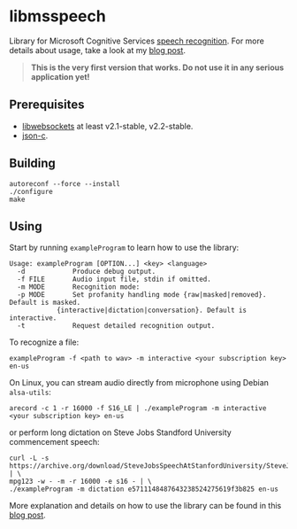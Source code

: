 # libmsspeech
Library for Microsoft Cognitive Services [speech recognition](https://docs.microsoft.com/en-us/azure/cognitive-services/speech/home). For more details about usage, take a look at my [blog post](https://hashifdef.wordpress.com/2017/05/29/getting-started-with-microsoft-speech-recognition-under-unix/).

> __This is the very first version that works. Do not use it in any serious application yet!__

## Prerequisites
* [libwebsockets](https://libwebsockets.org) at least v2.1-stable, v2.2-stable.
* [json-c](https://github.com/json-c/json-c).

## Building
```
autoreconf --force --install
./configure
make
```

## Using
Start by running `exampleProgram` to learn how to use the library:
```
Usage: exampleProgram [OPTION...] <key> <language>
  -d			Produce debug output.
  -f FILE		Audio input file, stdin if omitted.
  -m MODE		Recognition mode:
  -p MODE		Set profanity handling mode {raw|masked|removed}. Default is masked.
			{interactive|dictation|conversation}. Default is interactive.
  -t			Request detailed recognition output.

```

To recognize a file:
```
exampleProgram -f <path to wav> -m interactive <your subscription key> en-us
```

On Linux, you can stream audio directly from microphone using Debian `alsa-utils`:
```
arecord -c 1 -r 16000 -f S16_LE | ./exampleProgram -m interactive <your subscription key> en-us
```
or perform long dictation on Steve Jobs Standford University commencement speech:
```
curl -L -s https://archive.org/download/SteveJobsSpeechAtStanfordUniversity/SteveJobsSpeech_64kb.mp3 | \
mpg123 -w - -m -r 16000 -e s16 - | \
./exampleProgram -m dictation e5711148487643238524275619f3b825 en-us
```

More explanation and details on how to use the library can be found in this [blog post](https://hashifdef.wordpress.com/2017/05/29/getting-started-with-microsoft-speech-recognition-under-unix/).
